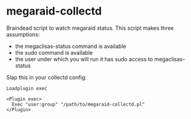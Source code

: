 # megaraid-collectd

Braindead script to watch megaraid status.
This script makes three assumptions:

* the megaclisas-status command is available
* the sudo command is available
* the user under which you will run it has sudo access to megaclisas-status

Slap this in your collectd config:

```
Loadplugin exec

<Plugin exec>
  Exec "user:group" "/path/to/megaraid-collectd.pl"
</Plugin>
```
